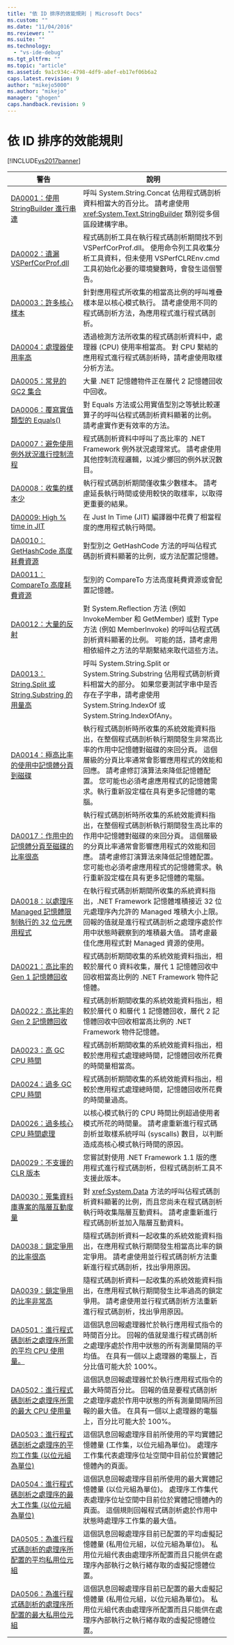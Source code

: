 ```yaml
---
title: "依 ID 排序的效能規則 | Microsoft Docs"
ms.custom: ""
ms.date: "11/04/2016"
ms.reviewer: ""
ms.suite: ""
ms.technology: 
  - "vs-ide-debug"
ms.tgt_pltfrm: ""
ms.topic: "article"
ms.assetid: 9a1c934c-4798-4df9-a8ef-eb17ef06b6a2
caps.latest.revision: 9
author: "mikejo5000"
ms.author: "mikejo"
manager: "ghogen"
caps.handback.revision: 9
---
```

# 依 ID 排序的效能規則
[!INCLUDE[vs2017banner](../code-quality/includes/vs2017banner.md)]

|警告|說明|  
|--------|--------|  
|[DA0001：使用 StringBuilder 進行串連](../Topic/DA0001:%20Use%20StringBuilder%20for%20concatenations.md)|呼叫 System.String.Concat 佔用程式碼剖析資料相當大的百分比。  請考慮使用 <xref:System.Text.StringBuilder> 類別從多個區段建構字串。|  
|[DA0002：遺漏 VSPerfCorProf.dll](../profiling/da0002-vsperfcorprof-dll-is-missing.md)|程式碼剖析工具在執行程式碼剖析期間找不到 VSPerfCorProf.dll。  使用命令列工具收集分析工具資料，但未使用 VSPerfCLREnv.cmd 工具初始化必要的環境變數時，會發生這個警告。|  
|[DA0003：許多核心樣本](../profiling/da0003-many-kernel-samples.md)|針對應用程式所收集的相當高比例的呼叫堆疊樣本是以核心模式執行。  請考慮使用不同的程式碼剖析方法，為應用程式進行程式碼剖析。|  
|[DA0004：處理器使用率高](../profiling/da0004-high-processor-usage.md)|透過檢測方法所收集的程式碼剖析資料中，處理器 \(CPU\) 使用率相當高。  對 CPU 繫結的應用程式進行程式碼剖析時，請考慮使用取樣分析方法。|  
|[DA0005：常見的 GC2 集合](../profiling/da0005-frequent-gc2-collections.md)|大量 .NET 記憶體物件正在層代 2 記憶體回收中回收。|  
|[DA0006：覆寫實值類型的 Equals\(\)](../profiling/da0006-override-equals-parens-for-value-types.md)|對 Equals 方法或公用實值型別之等號比較運算子的呼叫佔程式碼剖析資料顯著的比例。  請考慮實作更有效率的方法。|  
|[DA0007：避免使用例外狀況進行控制流程](../profiling/da0007-avoid-using-exceptions-for-control-flow.md)|程式碼剖析資料中呼叫了高比率的 .NET Framework 例外狀況處理常式。  請考慮使用其他控制流程邏輯，以減少擲回的例外狀況數目。|  
|[DA0008：收集的樣本少](../profiling/da0008-few-samples-collected.md)|執行程式碼剖析期間僅收集少數樣本。  請考慮延長執行時間或使用較快的取樣率，以取得更重要的結果。|  
|[DA0009: High % time in JIT](http://msdn.microsoft.com/zh-tw/b60c1767-515c-41d9-81c2-c70d0b7024fd)|在 Just In Time \(JIT\) 編譯器中花費了相當程度的應用程式執行時間。|  
|[DA0010：GetHashCode 高度耗費資源](../profiling/da0010-expensive-gethashcode.md)|對型別之 GetHashCode 方法的呼叫佔程式碼剖析資料顯著的比例，或方法配置記憶體。|  
|[DA0011：CompareTo 高度耗費資源](../profiling/da0011-expensive-compareto.md)|型別的 CompareTo 方法高度耗費資源或會配置記憶體。|  
|[DA0012：大量的反射](../Topic/DA0012:%20Significant%20amount%20of%20Reflection.md)|對 System.Reflection 方法 \(例如 InvokeMember 和 GetMember\) 或對 Type 方法 \(例如 MemberInvoke\) 的呼叫佔程式碼剖析資料顯著的比例。  可能的話，請考慮用相依組件之方法的早期繫結來取代這些方法。|  
|[DA0013：String.Split 或 String.Substring 的用量高](../profiling/da0013-high-usage-of-string-split-or-string-substring.md)|呼叫 System.String.Split or System.String.Substring 佔用程式碼剖析資料相當大的部分。  如果您要測試字串中是否存在子字串，請考慮使用 System.String.IndexOf 或 System.String.IndexOfAny。|  
|[DA0014：極高比率的使用中記憶體分頁到磁碟](../Topic/DA0014:%20Extremely%20high%20rates%20of%20paging%20active%20memory%20to%20disk.md)|執行程式碼剖析時所收集的系統效能資料指出，在整個程式碼剖析執行期間發生非常高比率的作用中記憶體對磁碟的來回分頁。  這個層級的分頁比率通常會影響應用程式的效能和回應。  請考慮修訂演算法來降低記憶體配置。  您可能也必須考慮應用程式的記憶體需求。執行重新設定檔在具有更多記憶體的電腦。|  
|[DA0017：作用中的記憶體分頁至磁碟的比率很高](../profiling/da0017-high-rates-of-paging-active-memory-to-disk.md)|執行程式碼剖析時所收集的系統效能資料指出，在整個程式碼剖析執行期間發生高比率的作用中記憶體對磁碟的來回分頁。  這個層級的分頁比率通常會影響應用程式的效能和回應。  請考慮修訂演算法來降低記憶體配置。  您可能也必須考慮應用程式的記憶體需求。執行重新設定檔在具有更多記憶體的電腦。|  
|[DA0018：以處理序 Managed 記憶體限制執行的 32 位元應用程式](../profiling/da0018-32-bit-application-running-at-process-managed-memory-limits.md)|在執行程式碼剖析期間所收集的系統資料指出，.NET Framework 記憶體堆積接近 32 位元處理序內允許的 Managed 堆積大小上限。  回報的值就是進行程式碼剖析之處理序處於作用中狀態時觀察到的堆積最大值。  請考慮最佳化應用程式對 Managed 資源的使用。|  
|[DA0021：高比率的 Gen 1 記憶體回收](../profiling/da0021-high-rate-of-gen-1-garbage-collections.md)|程式碼剖析期間收集的系統效能資料指出，相較於層代 0 資料收集，層代 1 記憶體回收中回收相當高比例的 .NET Framework 物件記憶體。|  
|[DA0022：高比率的 Gen 2 記憶體回收](../profiling/da0022-high-rate-of-gen-2-garbage-collections.md)|程式碼剖析期間收集的系統效能資料指出，相較於層代 0 和層代 1 記憶體回收，層代 2 記憶體回收中回收相當高比例的 .NET Framework 物件記憶體。|  
|[DA0023：高 GC CPU 時間](../profiling/da0023-high-gc-cpu-time.md)|程式碼剖析期間收集的系統效能資料指出，相較於應用程式處理總時間，記憶體回收所花費的時間量相當高。|  
|[DA0024：過多 GC CPU 時間](../profiling/da0024-excessive-gc-cpu-time.md)|程式碼剖析期間收集的系統效能資料指出，相較於應用程式處理總時間，記憶體回收所花費的時間量過高。|  
|[DA0026：過多核心 CPU 時間處理](../Topic/DA0026:%20Excessive%20kernel%20CPU%20time%20processing.md)|以核心模式執行的 CPU 時間比例超過使用者模式所花的時間量。  請考慮重新進行程式碼剖析並取樣系統呼叫 \(syscalls\) 數目，以判斷造成高核心模式執行時間的原因。|  
|[DA0029：不支援的 CLR 版本](../profiling/da0029-unsupported-clr-version.md)|您嘗試對使用 .NET Framework 1.1 版的應用程式進行程式碼剖析，但程式碼剖析工具不支援此版本。|  
|[DA0030：蒐集資料庫專案的階層互動度量](../profiling/da0030-gather-tier-interaction-measurements-for-database-projects.md)|對 <xref:System.Data> 方法的呼叫佔程式碼剖析資料顯著的比例，而且您尚未在程式碼剖析執行時收集階層互動資料。  請考慮重新進行程式碼剖析並加入階層互動資料。|  
|[DA0038：鎖定爭用的比率很高](../profiling/da0038-high-rate-of-lock-contentions.md)|隨程式碼剖析資料一起收集的系統效能資料指出，在應用程式執行期間發生相當高比率的鎖定爭用。  請考慮使用並行程式碼剖析方法重新進行程式碼剖析，找出爭用原因。|  
|[DA0039：鎖定爭用的比率非常高](../profiling/da0039-very-high-rate-of-lock-contentions.md)|隨程式碼剖析資料一起收集的系統效能資料指出，在應用程式執行期間發生比率過高的鎖定爭用。  請考慮使用並行程式碼剖析方法重新進行程式碼剖析，找出爭用原因。|  
|[DA0501：進行程式碼剖析之處理序所需的平均 CPU 使用量。](../Topic/DA0501:%20Average%20CPU%20consumption%20by%20the%20Process%20being%20profiled..md)|這個訊息回報處理器忙於執行應用程式指令的時間百分比。  回報的值就是進行程式碼剖析之處理序處於作用中狀態的所有測量間隔的平均值。  在具有一個以上處理器的電腦上，百分比值可能大於 100%。|  
|[DA0502：進行程式碼剖析之處理序所需的最大 CPU 使用量](../profiling/da0502-maximum-cpu-consumption-by-the-process-being-profiled.md)|這個訊息回報處理器忙於執行應用程式指令的最大時間百分比。  回報的值是要程式碼剖析之處理序處於作用中狀態的所有測量間隔所回報的最大值。  在具有一個以上處理器的電腦上，百分比可能大於 100%。|  
|[DA0503：進行程式碼剖析之處理序的平均工作集 \(以位元組為單位\)](../profiling/da0503-average-working-set-in-bytes-for-the-process-being-profiled.md)|這個訊息回報處理序目前所使用的平均實體記憶體量 \(工作集，以位元組為單位\)。  處理序工作集代表處理序位址空間中目前位於實體記憶體內的頁面。|  
|[DA0504：進行程式碼剖析之處理序的最大工作集 \(以位元組為單位\)](../profiling/da0504-maximum-working-set-in-bytes-for-the-process-being-profiled.md)|這個訊息回報處理序目前所使用的最大實體記憶體量 \(以位元組為單位\)。  處理序工作集代表處理序位址空間中目前位於實體記憶體內的頁面。  這個規則回報程式碼剖析處於作用中狀態時處理序工作集的最大值。|  
|[DA0505：為進行程式碼剖析的處理序所配置的平均私用位元組](../profiling/da0505-average-private-bytes-allocated-for-the-process-being-profiled.md)|這個訊息回報處理序目前已配置的平均虛擬記憶體量 \(私用位元組，以位元組為單位\)。  私用位元組代表由處理序所配置而且只能供在處理序內部執行之執行緒存取的虛擬記憶體位置。|  
|[DA0506：為進行程式碼剖析的處理序所配置的最大私用位元組](../profiling/da0506-maximum-private-bytes-allocated-for-the-process-being-profiled.md)|這個訊息回報處理序目前已配置的最大虛擬記憶體量 \(私用位元組，以位元組為單位\)。  私用位元組代表由處理序所配置而且只能供在處理序內部執行之執行緒存取的虛擬記憶體位置。|